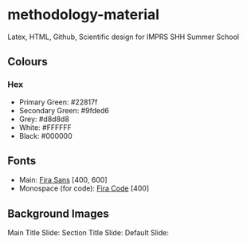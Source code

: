 # methodology-material

Latex, HTML, Github, Scientific design for IMPRS SHH Summer School

## Colours

### Hex

- Primary Green: #22817f 
- Secondary Green: #9fded6
- Grey: #d8d8d8
- White: #FFFFFF
- Black: #000000

## Fonts

- Main: [Fira Sans](https://fonts.google.com/specimen/Fira+Sans?query=Fira) [400, 600]
- Monospace (for code):  [Fira Code](https://fonts.google.com/specimen/Fira+Code?query=Fira) [400]

## Background Images

Main Title Slide:
Section Title Slide:
Default Slide:

